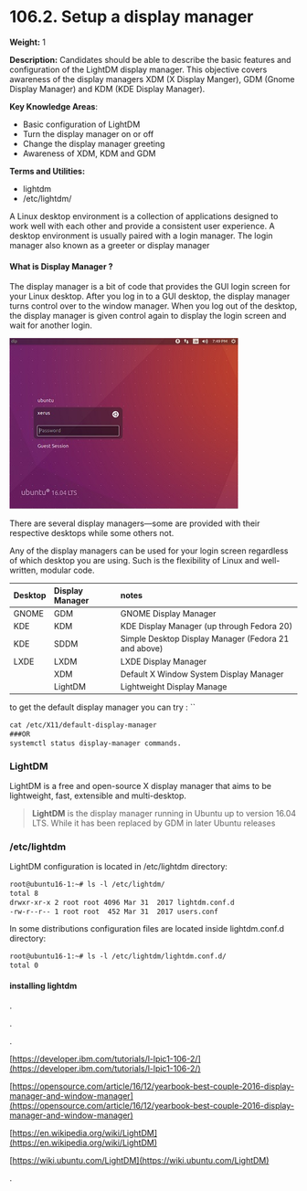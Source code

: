 # 106.2. Setup a display manager

**Weight:** 1

**Description:** Candidates should be able to describe the basic features and configuration of the LightDM display manager. This objective covers awareness of the display managers XDM \(X Display Manger\), GDM \(Gnome Display Manager\) and KDM \(KDE Display Manager\).

**Key Knowledge Areas**:

* Basic configuration of LightDM
* Turn the display manager on or off
* Change the display manager greeting
* Awareness of XDM, KDM and GDM

**Terms and Utilities:**

* lightdm
* /etc/lightdm/



A Linux desktop environment is a collection of applications designed to work well with each other and provide a consistent user experience. A desktop environment is usually paired with a login manager. The login manager also known as a greeter or display manager

#### What is Display Manager ?

The display manager is a bit of code that provides the GUI login screen for your Linux desktop. After you log in to a GUI desktop, the display manager turns control over to the window manager. When you log out of the desktop, the display manager is given control again to display the login screen and wait for another login.

![](.gitbook/assets/displaymanager-ubuntu.jpg)

There are several display managers—some are provided with their respective desktops while some others not. 

 Any of the display managers can be used for your login screen regardless of which desktop you are using. Such is the flexibility of Linux and well-written, modular code.

| Desktop | Display Manager | notes |
| :--- | :--- | :--- |
| GNOME | GDM | GNOME Display Manager |
| KDE | KDM | KDE Display Manager \(up through Fedora 20\) |
| KDE | SDDM | Simple Desktop Display Manager \(Fedora 21 and above\) |
| LXDE | LXDM | LXDE Display Manager |
|  | XDM | Default X Window System Display Manager |
|  | LightDM | Lightweight Display Manage |

to get the default display manager you can try : ``

```text
cat /etc/X11/default-display-manager 
###OR
systemctl status display-manager commands.
```

### LightDM

LightDM is a free and open-source X display manager that aims to be lightweight, fast, extensible and multi-desktop.

> **LightDM** is the display manager running in Ubuntu up to version 16.04 LTS. While it has been replaced by GDM in later Ubuntu releases

### /etc/lightdm

LightDM configuration is located in /etc/lightdm directory:

```text
root@ubuntu16-1:~# ls -l /etc/lightdm/
total 8
drwxr-xr-x 2 root root 4096 Mar 31  2017 lightdm.conf.d
-rw-r--r-- 1 root root  452 Mar 31  2017 users.conf
```

In some distributions configuration files are located inside lightdm.conf.d directory:

```text
root@ubuntu16-1:~# ls -l /etc/lightdm/lightdm.conf.d/
total 0
```

#### installing lightdm



.

.

.

[https://developer.ibm.com/tutorials/l-lpic1-106-2/](https://developer.ibm.com/tutorials/l-lpic1-106-2/)

[https://opensource.com/article/16/12/yearbook-best-couple-2016-display-manager-and-window-manager](https://opensource.com/article/16/12/yearbook-best-couple-2016-display-manager-and-window-manager)

[https://en.wikipedia.org/wiki/LightDM](https://en.wikipedia.org/wiki/LightDM)

[https://wiki.ubuntu.com/LightDM](https://wiki.ubuntu.com/LightDM)

.


